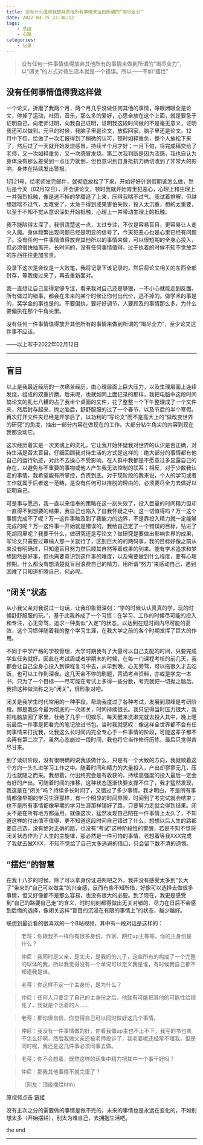 ```yaml
---
title: 没有什么值得我放弃其他所有事情来达到所谓的“竭尽全力”
date: 2022-03-25 23:36:12
tags: 
    - 总结
    - 心路
categories: 
    - 记录
---
```


>没有任何一件事情值得放弃其他所有的事情来做到所谓的“竭尽全力”，以“闭关”的方式对待生活本就是一个错误。所以——不如“摆烂”

<!--more-->

## 没有任何事情值得我这样做

一个论文，折磨了我两个月，两个月几乎没做任何其他的事情，睁眼闭眼全是论文，停掉了运动，社团，音乐，那么多的爱好，心思全放在这个上面，就是要急于证明自己，向老师证明，向我自己证明，证明我这段时间做的不是毫无意义，证明我还可以做到。元旦的时候，我脑子里是论文，放假回家，脑子里还是论文。12月中下旬，给做了一次汇报得到了稍微的认可，顿时如释重负，整个人放松下来了，然后过了一天就开始发烧感冒，持续半个月才好；一月下旬，将完成稿交给了老师，又一次如释重负，又一次感冒发烧。第二次我判断是因为流感，我也自认为身体没有那么差受到一点压力就倒，但也意识到自身抵抗力确切收到了非常大的影响，身体在持续发出警报。

1月21号，给老师发完邮件，就彻底放松了下来，开始好好计划假期该怎么做，然后是今天（02月12日），开会讲论文，顿时我就开始胃里犯恶心，心理上和生理上一并强烈抵触，像是逃不掉的梦魇追了上来，压得我喘不过气。我试着排解，但越想越喘不过气，太难受了，太急于得到成果害怕失败，投入太沉重，想的太重要，以至于不知不觉从意识深处开始抵触，心理上一并带动生理上的抵触。

我不能陷得太深了，我很清楚这一点，太过专注，不仅是容易盲目，更容易让人走火入魔。身体频繁出现问题已经是明显的信号了，今天犯恶心也是心里已经有问题了。没有任何一件事情值得放弃其他所以的事情来做，可以很短期的全身心投入，但必须很快抽离开，长时间的，没有任何事情值得，过于执着的时候不知不觉放弃的东西往往更加宝贵。

没录下这次是会议是一大败笔，我将记录下该记录的，然后将论文相关的东西全部封存，等我缓过来了，再去重新面对。

我一直想让自己变得足够专注，看来我对自己还是够狠，一不小心就能走到反面。所有做过的错事，都会在未来的某个时候让你付出代价，逃不掉的。做学术的事是的，奖学金的事也是的。不要偏执，要好好调节，人要顾及的事情那么多，为什么要偏执在那个牛角尖里。

没有任何一件事情值得放弃其他所有的事情来做到所谓的“竭尽全力”，至少论文这件事不应该。

——以上写于2022年02月12日

---

## 盲目

以上是我最近经历的一次痛苦经历，由心理层面上巨大压力，以及生理层面上连续发烧，组成的双重折磨。后来呢，也就如同上面记录的那样，我把电脑中这段时间搞论文的乱七八糟的占了我半个桌面的文件，花了整整一个下午整理成了一个文件夹，然后封存起来，抛之脑后，舒舒服服的过了一个春节，以及节后的半个寒假。再次打开文件夹已经是开学后了，以功利的“写论文”而不是高大上的“做改变世界的研究”的角度，抽出一部分内容在做现在的工作。大部分钻牛角尖的内容到现在我都没动它。

这次经历着实是一次灵魂上的洗礼，它让我开始怀疑我对世界的认识是否正确，对待生活是否太盲目。仔细回顾我对待生活的方式是这样的：绝大部分的事情都有他自己的运行轨迹，对此不去操心不受影响，在人群中我都是不愿意过多显露自己的存在，以避免与不重要的事物或他人产生我无法控制的联系；相反，对于少数我认定的事情，我希望能有所掌控，负责到底。对于现阶段的我来说，个人的学习或者工作就属于后者这一范畴，是没有任何可以推脱的理由的，必须要尽全力去做好以证明自己。

可是事与愿违，我一直以来信奉的策略在这一刻失效了，投入巨量的时间精力但却一直得不到想要的结果，我自己也陷入了自我怀疑之中。这一切值得吗？万一这个事情完成不了呢？万一这件事触及到了我能力的边界，不是靠投入精力就一定能够完成的呢？万一这件事一开始就是错误的，我给自己定了一个错误的目标，钻进了死胡同里呢？我要干什么，做研究还是写论文？做研究是要做出影响世界的成果，写论文只需要过审稿人那一关就行了，区别巨大的的两码事，我的目标好像之前从来没有明确过，只知道盲目努力然后顺其自然等着成果的到来。能有学术追求和梦想固然是好事，但也需要意识到这件事的难度，以及需要做到什么程度，要有心理预期。什么都没有想清楚就盲目浪费自己的精力，用所谓“努力”来感动自己，遇到困难了只知道折腾自己，何必呢。



## “闭关”状态

从小我父亲对我说过一句话，让我印象很深刻：“学的时候认认真真的学，玩的时候舒舒服服的玩。”，基于此我养成了一个习惯：在学习、工作的时候尽可能的投入和专注，心无旁骛，追求一种类似“入定”的状态，以达到在短时间内尽可能的高效，这个习惯伴随着我的整个学习生涯，在我大学之前的各个时期发挥了巨大的作用。

不同于中学严格的学校管理，大学时期我有了大量可以自己支配的时间，只要完成学业任务就好。因此在考试周或者学期末的时候，在每一门课程考核的前几天，我都会让自己全身心投入到课程复习中去，从早到晚，心无旁骛，可以拖很久才去吃饭，也可以工作到深夜。这几天会不停的刷题，背诵考点资料，亦或是学完一本书，只为了一个目标——尽可能在考试上多得一些分数，考完就把一切抛之脑后。我把这种做法称之为“闭关”，很形象对吧。

闭关是我学生时代常用的一种手段，帮助我度过了各种考试，发展到顶峰是考研阶段。那是我迄今最为彻底的一次闭关，时间持续很长。我只记得当时压力很大，我把电脑放回了家里，杜绝了几乎一切娱乐，每天醒来洗漱完就去投入其中，晚上睡前最后一件事是把看完的笔记放进书包。当时我就感叹：像这样全世界都不会有任何事情来打扰我，让我这么长时间内完全专心于一件事情的阶段，可能这辈子都不会再有第二次了。虽然心态崩过一段时间，我也将它当作修行历练，最后只觉得苦尽甘来。

到了读研阶段，没有很明确的说我该做什么，只是有一个大致的方向，我就顺着这个方向一头扎进学习工作之中。随着时间和精力的大量投入，产出却寥寥无几，压力也就随之而来。我想着，付出终究会是有收获的，持续高强度的投入最后一定会有好的产出。可随着时间的推移，这种状态逐渐快要支撑不住了，我才猛然发现，我这是在“闭关”吗？持续多长时间了，又错过了多少事情。我才明白，不是所有事情都像早期的学习生涯那样，有一个明显的时间界限，时间到了考完试就会结束；也不是所有事情都像早期的学习生涯那样铺好了路，只要努力走就会得到结果。闭关不是在所有地方都适用。就像这次，猛然发现自己陷在一件事情上太久了，不知道这样的付出值不值得，更不知道这段时间自己错过了什么，想想以后人生的路都要自己选，没有绝对正确的路，也没有“考试”这种阶段性的警醒，若是不知不觉将闭关状态作为了人生的主旋律，那必然是一件可怕的事情，老想着等我XXX完成了我就去做XXX，不知不觉给了自己太多逃避的借口，只会留下数不清的遗憾。

## “摆烂”的智慧

在我十八岁的时候，除了可以拿身份证进网吧之外，我并没有感受太多到“长大了”带来的“自己可以做主”的兴奋感，反而有些不知所措，好像可以选择去做很多事情，但又好像都不是那么容易，也没有很大的必要。到了现在，我更是感受到“自己的路要自己走”的含义，时时刻刻都得做出无关对错的、尽力在日后不会感到后悔的选择，像闭关这样“盲目的沉浸在有限的事情上”的状态，越少越好。

联想到最近看的很喜欢的一个B站视频，其中有一段对话是这样的：

>老蒋：你跟我不一样你有很多身份，作家、网红up主等等，你的主身份是什么？  

>仲尼：我同时是父亲，是丈夫，是我妈的儿子，这些所有的构成了一个完整的球体的我，所以我觉得没有一个单词可以定义我是谁，有时候我自己都不知道我是谁。

>老蒋：你这样不定一个主身份，是为什么？

>仲尼：任何人只要定了自己的主身份之后，他就有可能把其他的可能性给捏死了，我就是个活着的人……

>老蒋：那你很自信，你觉得自己可以同时做好这几个事情。

>仲尼：我没有一件事情做的好，你看我做up主也不上不下，我写的书也卖不怎么好啊，然后我做父亲还被老师投诉了，我老婆呢还经常不理我，但是同时呢，我还是这几件事必须同事去做。

>老蒋：你不会想着，既然这样的话集中精力把其中一个事干好吗？

>仲尼：那我其他事情不就完蛋了？

>（网友：顶级摆烂hhh）

原视频点击 [链接](https://www.bilibili.com/video/BV13q4y1F7Ja?share_source=copy_web)

没有主次之分的需要做的事情是做不完的，未来的事情也是永远在变化的，不如别想太多（~~开始摆烂~~），别太为难自己，去拥抱生活吧。




the end


---



